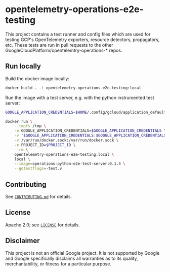# opentelemetry-operations-e2e-testing

This project contains a test runner and config files which are used for testing
GCP's OpenTelemetry exporters, resource detectors, propagators, etc. These tests
are run in pull requests to the other
GoogleCloudPlatform/opentelemtry-operations-* repos.

## Run locally

Build the docker image locally:

```bash
docker build . -t opentelemetry-operations-e2e-testing:local
```

Run the image with a test server, e.g. with the python instrumented test server:

```bash
GOOGLE_APPLICATION_CREDENTIALS=$HOME/.config/gcloud/application_default_credentials.json

docker run \
    --tmpfs /tmp \
    -e GOOGLE_APPLICATION_CREDENTIALS=$GOOGLE_APPLICATION_CREDENTIALS \
    -v "$GOOGLE_APPLICATION_CREDENTIALS:$GOOGLE_APPLICATION_CREDENTIALS:ro" \
    -v /var/run/docker.sock:/var/run/docker.sock \
    -e PROJECT_ID=$PROJECT_ID \
    --rm \
    opentelemetry-operations-e2e-testing:local \
    local \
    --image=operations-python-e2e-test-server:0.1.4 \
    --gotestflags=-test.v
```

## Contributing

See [`CONTRIBUTING.md`](CONTRIBUTING.md) for details.

## License

Apache 2.0; see [`LICENSE`](LICENSE) for details.

## Disclaimer

This project is not an official Google project. It is not supported by
Google and Google specifically disclaims all warranties as to its quality,
merchantability, or fitness for a particular purpose.
